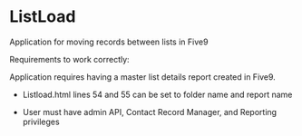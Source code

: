 # ListLoad
Application for moving records between lists in Five9

Requirements to work correctly:

Application requires having a master list details report created in Five9.
* Listload.html lines 54 and 55 can be set to folder name and report name

* User must have admin API, Contact Record Manager, and Reporting privileges
